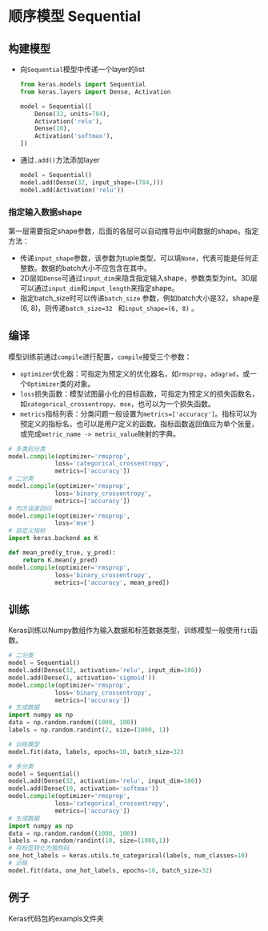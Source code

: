# 顺序模型 Sequential

##  构建模型

- 向`Sequential`模型中传递一个layer的list

    ```python
    from keras.models import Sequential
    from keras.layers import Dense, Activation
    
    model = Sequential([
        Dense(32, units=784),
        Activation('relu'),
        Dense(10),
        Activation('softmax'),
    ])
    ```

- 通过`.add()`方法添加layer

  ```python
  model = Sequential()
  model.add(Dense(32, input_shape=(784,)))
  model.add(Activation('relu'))
  ```

### 指定输入数据shape

第一层需要指定shape参数，后面的各层可以自动推导出中间数据的shape。指定方法：

- 传递`input_shape`参数，该参数为tuple类型，可以填`None`，代表可能是任何正整数。数据的batch大小不应包含在其中。
- 2D层如`Dense`可通过`input_dim`来隐含指定输入shape，参数类型为int。3D层可以通过`input_dim`和`imput_length`来指定shape。
- 指定batch_size时可以传递`batch_size` 参数，例如batch大小是32，shape是(6, 8)，则传递`batch_size=32 ` 和`input_shape=(6, 8)` 。

## 编译

模型训练前通过`compile`进行配置，`compile`接受三个参数：

- `optimizer`优化器：可指定为预定义的优化器名，如`rmsprop`，`adagrad`，或一个`Optimizer`类的对象。
- `loss`损失函数：模型试图最小化的目标函数，可指定为预定义的损失函数名，如`categorical_crossentropy`、`mse`，也可以为一个损失函数。
- `metrics`指标列表：分类问题一般设置为`metrics=['accuracy']`。指标可以为预定义的指标名，也可以是用户定义的函数。指标函数返回值应为单个张量，或完成`metric_name -> metric_value`映射的字典。

```python
# 多类别分类
model.compile(optimizer='rmsprop',
             loss='categorical_crossentropy',
             metrics=['accuracy'])
# 二分类
model.compile(optimizer='rmsprop', 
             loss='binary_crossentropy',
             metrics=['accuracy'])
# 均方误差回归
model.compile(optimizer='rmsprop',
             loss='mse')
# 自定义指标
import keras.backend as K

def mean_pred(y_true, y_pred):
    return K.mean(y_pred)
model.compile(optimizer='rmsprop',
             loss='binary_crossentropy',
             metrics=['accuracy', mean_pred])
```

## 训练

Keras训练以Numpy数组作为输入数据和标签数据类型，训练模型一般使用`fit`函数。

```python
# 二分类
model = Sequential()
model.add(Dense(32, activation='relu', input_dim=100))
model.add(Dense(1, activation='sigmoid'))
model.compile(optimizer='rmsprop',
             loss='binary_crossentropy',
             metrics=['accuracy'])
# 生成数据
import numpy as np
data = np.random.random((1000, 100))
labels = np.random.randint(2, size=(1000, 1))

# 训练模型
model.fit(data, labels, epochs=10, batch_size=32)
```

```python
# 多分类
model = Sequential()
model.add(Dense(32, activation='relu', input_dim=100))
model.add(Dense(10, activation='softmax'))
model.compile(optimizer='rmsprop',
             loss='categorical_crossentropy',
             metrics=['accuracy'])
# 生成数据
import numpy as np
data = np.random.random((1000, 100))
labels = np.random/randint(10, size=(1000,1))
# 将标签转化为独热码
one_hot_labels = keras.utils.to_categorical(labels, num_classes=10)
# 训练
model.fit(data, one_hot_labels, epochs=10, batch_size=32)
```

## 例子

Keras代码包的exampls文件夹

